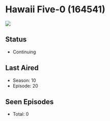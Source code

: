 # Hawaii Five-0 (164541)

<img src="https://dg31sz3gwrwan.cloudfront.net/poster/164541/563021-0-optimized.jpg" />

## Status
* Continuing
## Last Aired
* Season: 10
* Episode: 20
## Seen Episodes
* Total: 0
